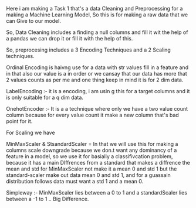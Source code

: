 Here i am making a Task 1 that's a data Cleaning and Preprocessing for a making a Machine Learning Model, So this is for making a raw data that we can Give to our model. 

So, Data Cleaning includes a finding a null columns and fill it wit the help of a pandas we can drop it or fill it with the help of this.

So, preprocesing includes a 3 Encoding Techniques and a 2 Scaling techniques.

Ordinal Encoding is haivng use for a data with str values fill in a feature and in that also our value is a in order or we cansay that our data has more that 2 values counts as per me and one thing keep in mind it is for 2 dim data.

LabelEncoding :- it is a encoding, i am usin g this for a target columns and it is only suitable for a q dim data.

OnehotEncoder :- It is a a technique where only we have a two value count column because for every value count it make a new column that's bad point for it.

For Scaling we have 

MinMaxScaler & StsandardScaler = In that we will use this for making a columns scale downgrade because we don.t want any dominancy of a feature in a model, so we use it for basially a classifivcation problem, because it has a main DIffrences from a standard that makes a diffrence the mean and std for MinMaxScaler not make it a mean 0 and std 1 but the standard-scaler make out data mean 0 and std 1, and for a guassain distribution follows data must want a std 1 and a mean 0. 

Simpleway :-  MinMaxScaler lies between a 0 to 1 and a standardScaler lies between a -1 to 1 .. Big Difference.